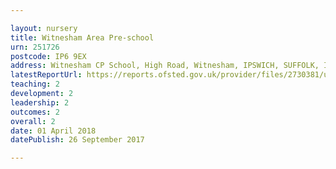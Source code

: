 ```yaml
---

layout: nursery
title: Witnesham Area Pre-school
urn: 251726
postcode: IP6 9EX
address: Witnesham CP School, High Road, Witnesham, IPSWICH, SUFFOLK, IP6 9EX
latestReportUrl: https://reports.ofsted.gov.uk/provider/files/2730381/urn/251726.pdf
teaching: 2
development: 2
leadership: 2
outcomes: 2
overall: 2
date: 01 April 2018 
datePublish: 26 September 2017

---
```

